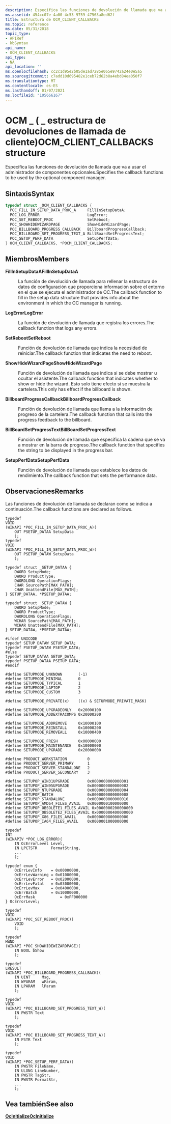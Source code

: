 ```yaml
---
description: Especifica las funciones de devolución de llamada que va a usar el administrador de componentes opcionales.
ms.assetid: 454cc07e-4a00-4c53-9759-47563a8ed62f
title: Estructura de OCM_CLIENT_CALLBACKS
ms.topic: reference
ms.date: 05/31/2018
topic_type:
- APIRef
- kbSyntax
api_name:
- OCM_CLIENT_CALLBACKS
api_type:
- NA
api_location: ''
ms.openlocfilehash: cc2c1d95e2b05de1ad7285e065e9742a24e0e5a5
ms.sourcegitcommit: c7add10d695482e1ceb72d62b8a4ebd84ea050f7
ms.translationtype: MT
ms.contentlocale: es-ES
ms.lasthandoff: 01/07/2021
ms.locfileid: "105666167"
---
```

# <a name="ocm_client_callbacks-structure"></a><span data-ttu-id="7167c-103">OCM \_ ( \_ estructura de devoluciones de llamada de cliente)</span><span class="sxs-lookup"><span data-stu-id="7167c-103">OCM\_CLIENT\_CALLBACKS structure</span></span>

<span data-ttu-id="7167c-104">Especifica las funciones de devolución de llamada que va a usar el administrador de componentes opcionales.</span><span class="sxs-lookup"><span data-stu-id="7167c-104">Specifies the callback functions to be used by the optional component manager.</span></span>

## <a name="syntax"></a><span data-ttu-id="7167c-105">Sintaxis</span><span class="sxs-lookup"><span data-stu-id="7167c-105">Syntax</span></span>


```C++
typedef struct _OCM_CLIENT_CALLBACKS {
  POC_FILL_IN_SETUP_DATA_PROC_A     FillInSetupDataA;
  POC_LOG_ERROR                     LogError;
  POC_SET_REBOOT_PROC               SetReboot;
  POC_SHOWHIDEWIZARDPAGE            ShowHideWizardPage;
  POC_BILLBOARD_PROGRESS_CALLBACK   BillboardProgressCallback;
  POC_BILLBOARD_SET_PROGRESS_TEXT_A BillBoardSetProgressText;
  POC_SETUP_PERF_DATA               SetupPerfData;
} OCM_CLIENT_CALLBACKS, *POCM_CLIENT_CALLBACKS;
```



## <a name="members"></a><span data-ttu-id="7167c-106">Miembros</span><span class="sxs-lookup"><span data-stu-id="7167c-106">Members</span></span>

<dl> <dt>

<span data-ttu-id="7167c-107">**FillInSetupDataA**</span><span class="sxs-lookup"><span data-stu-id="7167c-107">**FillInSetupDataA**</span></span>
</dt> <dd>

<span data-ttu-id="7167c-108">La función de devolución de llamada para rellenar la estructura de datos de configuración que proporciona información sobre el entorno en el que se ejecuta el administrador de OC.</span><span class="sxs-lookup"><span data-stu-id="7167c-108">The callback function to fill in the setup data structure that provides info about the environment in which the OC manager is running.</span></span>

</dd> <dt>

<span data-ttu-id="7167c-109">**LogError**</span><span class="sxs-lookup"><span data-stu-id="7167c-109">**LogError**</span></span>
</dt> <dd>

<span data-ttu-id="7167c-110">La función de devolución de llamada que registra los errores.</span><span class="sxs-lookup"><span data-stu-id="7167c-110">The callback function that logs any errors.</span></span>

</dd> <dt>

<span data-ttu-id="7167c-111">**SetReboot**</span><span class="sxs-lookup"><span data-stu-id="7167c-111">**SetReboot**</span></span>
</dt> <dd>

<span data-ttu-id="7167c-112">Función de devolución de llamada que indica la necesidad de reiniciar.</span><span class="sxs-lookup"><span data-stu-id="7167c-112">The callback function that indicates the need to reboot.</span></span>

</dd> <dt>

<span data-ttu-id="7167c-113">**ShowHideWizardPage**</span><span class="sxs-lookup"><span data-stu-id="7167c-113">**ShowHideWizardPage**</span></span>
</dt> <dd>

<span data-ttu-id="7167c-114">Función de devolución de llamada que indica si se debe mostrar u ocultar el asistente.</span><span class="sxs-lookup"><span data-stu-id="7167c-114">The callback function that indicates whether to show or hide the wizard.</span></span> <span data-ttu-id="7167c-115">Esto solo tiene efecto si se muestra la cartelera.</span><span class="sxs-lookup"><span data-stu-id="7167c-115">This only has effect if the billboard is shown.</span></span>

</dd> <dt>

<span data-ttu-id="7167c-116">**BillboardProgressCallback**</span><span class="sxs-lookup"><span data-stu-id="7167c-116">**BillboardProgressCallback**</span></span>
</dt> <dd>

<span data-ttu-id="7167c-117">Función de devolución de llamada que llama a la información de progreso de la cartelera.</span><span class="sxs-lookup"><span data-stu-id="7167c-117">The callback function that calls into the progress feedback to the billboard.</span></span>

</dd> <dt>

<span data-ttu-id="7167c-118">**BillBoardSetProgressText**</span><span class="sxs-lookup"><span data-stu-id="7167c-118">**BillBoardSetProgressText**</span></span>
</dt> <dd>

<span data-ttu-id="7167c-119">Función de devolución de llamada que especifica la cadena que se va a mostrar en la barra de progreso.</span><span class="sxs-lookup"><span data-stu-id="7167c-119">The callback function that specifies the string to be displayed in the progress bar.</span></span>

</dd> <dt>

<span data-ttu-id="7167c-120">**SetupPerfData**</span><span class="sxs-lookup"><span data-stu-id="7167c-120">**SetupPerfData**</span></span>
</dt> <dd>

<span data-ttu-id="7167c-121">Función de devolución de llamada que establece los datos de rendimiento.</span><span class="sxs-lookup"><span data-stu-id="7167c-121">The callback function that sets the performance data.</span></span>

</dd> </dl>

## <a name="remarks"></a><span data-ttu-id="7167c-122">Observaciones</span><span class="sxs-lookup"><span data-stu-id="7167c-122">Remarks</span></span>

<span data-ttu-id="7167c-123">Las funciones de devolución de llamada se declaran como se indica a continuación.</span><span class="sxs-lookup"><span data-stu-id="7167c-123">The callback functions are declared as follows.</span></span>

``` syntax
typedef
VOID
(WINAPI *POC_FILL_IN_SETUP_DATA_PROC_A)(
    OUT PSETUP_DATAA SetupData
    );
typedef
VOID
(WINAPI *POC_FILL_IN_SETUP_DATA_PROC_W)(
    OUT PSETUP_DATAW SetupData
    );

typedef struct _SETUP_DATAA {
    DWORD SetupMode;
    DWORD ProductType;
    DWORDLONG OperationFlags;
    CHAR SourcePath[MAX_PATH];
    CHAR UnattendFile[MAX_PATH];
} SETUP_DATAA, *PSETUP_DATAA;

typedef struct _SETUP_DATAW {
    DWORD SetupMode;
    DWORD ProductType;
    DWORDLONG OperationFlags;
    WCHAR SourcePath[MAX_PATH];
    WCHAR UnattendFile[MAX_PATH];
} SETUP_DATAW, *PSETUP_DATAW;

#ifdef UNICODE
typedef SETUP_DATAW SETUP_DATA;
typedef PSETUP_DATAW PSETUP_DATA;
#else
typedef SETUP_DATAA SETUP_DATA;
typedef PSETUP_DATAA PSETUP_DATA;
#endif

#define SETUPMODE_UNKNOWN       (-1)
#define SETUPMODE_MINIMAL       0
#define SETUPMODE_TYPICAL       1
#define SETUPMODE_LAPTOP        2
#define SETUPMODE_CUSTOM        3

#define SETUPMODE_PRIVATE(x)    ((x) & SETUPMODE_PRIVATE_MASK)

#define SETUPMODE_UPGRADEONLY   0x20000100
#define SETUPMODE_ADDEXTRACOMPS 0x20000200

#define SETUPMODE_ADDREMOVE     0x10000100
#define SETUPMODE_REINSTALL     0x10000200
#define SETUPMODE_REMOVEALL     0x10000400

#define SETUPMODE_FRESH         0x00000000
#define SETUPMODE_MAINTENANCE   0x10000000
#define SETUPMODE_UPGRADE       0x20000000

#define PRODUCT_WORKSTATION         0
#define PRODUCT_SERVER_PRIMARY      1
#define PRODUCT_SERVER_STANDALONE   2
#define PRODUCT_SERVER_SECONDARY    3

#define SETUPOP_WIN31UPGRADE        0x0000000000000001
#define SETUPOP_WIN95UPGRADE        0x0000000000000002
#define SETUPOP_NTUPGRADE           0x0000000000000004
#define SETUPOP_BATCH               0x0000000000000008
#define SETUPOP_STANDALONE          0x0000000000000010
#define SETUPOP_AMD64_FILES_AVAIL   0x0000000100000000
#define SETUPOP_OBSOLETE1_FILES_AVAIL 0x0000000200000000 
#define SETUPOP_OBSOLETE2_FILES_AVAIL 0x0000000400000000
#define SETUPOP_X86_FILES_AVAIL     0x0000000800000000
#define SETUPOP_IA64_FILES_AVAIL    0x0000001000000000
```

``` syntax
typedef
INT
(WINAPIV *POC_LOG_ERROR)(
    IN OcErrorLevel Level,
    IN LPCTSTR      FormatString,
    ...
    );

typedef enum {
    OcErrLevInfo    = 0x00000000,
    OcErrLevWarning = 0x01000000,
    OcErrLevError   = 0x02000000,
    OcErrLevFatal   = 0x03000000,
    OcErrLevMax     = 0x04000000,
    OcErrBatch      = 0x10000000,
    OcErrMask           = 0xFF000000
} OcErrorLevel;
```

``` syntax
typedef
VOID
(WINAPI *POC_SET_REBOOT_PROC)(
    VOID
    );
```

``` syntax
typedef
HWND 
(WINAPI *POC_SHOWHIDEWIZARDPAGE)(
    IN BOOL bShow
    );
```

``` syntax
typedef
LRESULT
(WINAPI *POC_BILLBOARD_PROGRESS_CALLBACK)(
    IN UINT     Msg,
    IN WPARAM   wParam,
    IN LPARAM   lParam
    );
```

``` syntax
typedef 
VOID
(WINAPI *POC_BILLBOARD_SET_PROGRESS_TEXT_W)(
    IN PWSTR Text
    );

typedef 
VOID
(WINAPI *POC_BILLBOARD_SET_PROGRESS_TEXT_A)(
    IN PSTR Text
    );
```

``` syntax
typedef 
VOID
(WINAPI *POC_SETUP_PERF_DATA)(
    IN PWSTR FileName,
    IN ULONG LineNumber,
    IN PWSTR TagStr,
    IN PWSTR FormatStr,
    ...
    );
```

## <a name="see-also"></a><span data-ttu-id="7167c-124">Vea también</span><span class="sxs-lookup"><span data-stu-id="7167c-124">See also</span></span>

<dl> <dt>

[<span data-ttu-id="7167c-125">**OcInitialize**</span><span class="sxs-lookup"><span data-stu-id="7167c-125">**OcInitialize**</span></span>](ocinitialize.md)
</dt> </dl>

 

 



